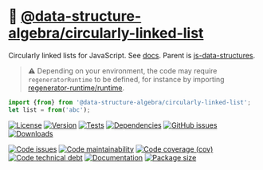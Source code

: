 :repeat: [@data-structure-algebra/circularly-linked-list](https://data-structure-algebra.github.io/circularly-linked-list)
==

Circularly linked lists for JavaScript.
See [docs](https://data-structure-algebra.github.io/circularly-linked-list/index.html).
Parent is [js-data-structures](https://github.com/make-github-pseudonymous-again/js-data-structures).

> :warning: Depending on your environment, the code may require
> `regeneratorRuntime` to be defined, for instance by importing
> [regenerator-runtime/runtime](https://www.npmjs.com/package/regenerator-runtime).

```js
import {from} from '@data-structure-algebra/circularly-linked-list';
let list = from('abc');
```

[![License](https://img.shields.io/github/license/data-structure-algebra/circularly-linked-list.svg)](https://raw.githubusercontent.com/data-structure-algebra/circularly-linked-list/main/LICENSE)
[![Version](https://img.shields.io/npm/v/@data-structure-algebra/circularly-linked-list.svg)](https://www.npmjs.org/package/@data-structure-algebra/circularly-linked-list)
[![Tests](https://img.shields.io/github/workflow/status/data-structure-algebra/circularly-linked-list/ci?event=push&label=tests)](https://github.com/data-structure-algebra/circularly-linked-list/actions/workflows/ci.yml?query=branch:main)
[![Dependencies](https://img.shields.io/librariesio/github/data-structure-algebra/circularly-linked-list.svg)](https://github.com/data-structure-algebra/circularly-linked-list/network/dependencies)
[![GitHub issues](https://img.shields.io/github/issues/data-structure-algebra/circularly-linked-list.svg)](https://github.com/data-structure-algebra/circularly-linked-list/issues)
[![Downloads](https://img.shields.io/npm/dm/@data-structure-algebra/circularly-linked-list.svg)](https://www.npmjs.org/package/@data-structure-algebra/circularly-linked-list)

[![Code issues](https://img.shields.io/codeclimate/issues/data-structure-algebra/circularly-linked-list.svg)](https://codeclimate.com/github/data-structure-algebra/circularly-linked-list/issues)
[![Code maintainability](https://img.shields.io/codeclimate/maintainability/data-structure-algebra/circularly-linked-list.svg)](https://codeclimate.com/github/data-structure-algebra/circularly-linked-list/trends/churn)
[![Code coverage (cov)](https://img.shields.io/codecov/c/gh/data-structure-algebra/circularly-linked-list/main.svg)](https://codecov.io/gh/data-structure-algebra/circularly-linked-list)
[![Code technical debt](https://img.shields.io/codeclimate/tech-debt/data-structure-algebra/circularly-linked-list.svg)](https://codeclimate.com/github/data-structure-algebra/circularly-linked-list/trends/technical_debt)
[![Documentation](https://data-structure-algebra.github.io/circularly-linked-list/badge.svg)](https://data-structure-algebra.github.io/circularly-linked-list/source.html)
[![Package size](https://img.shields.io/bundlephobia/minzip/@data-structure-algebra/circularly-linked-list)](https://bundlephobia.com/result?p=@data-structure-algebra/circularly-linked-list)
